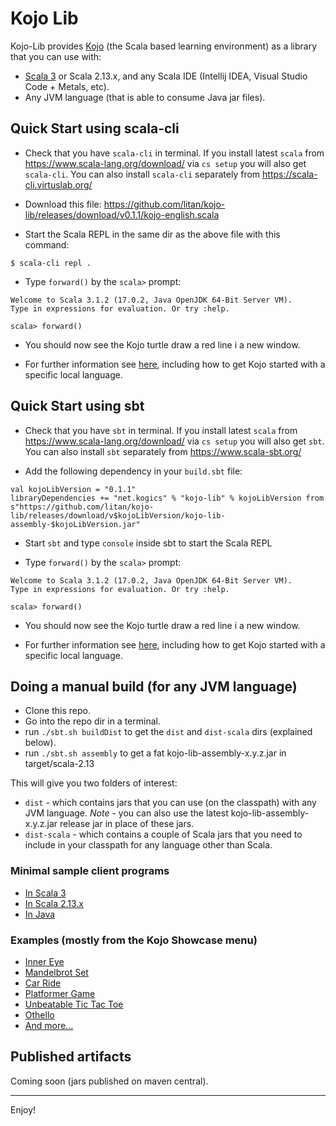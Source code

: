 # Kojo Lib

Kojo-Lib provides [Kojo](www.kojo.in) (the Scala based learning environment) as a library that you can use with:
- [Scala 3](https://github.com/litan/kojo-lib-scala3samples) or Scala 2.13.x, and any Scala IDE (Intellij IDEA, Visual Studio Code + Metals, etc).
- Any JVM language (that is able to consume Java jar files).

## Quick Start using scala-cli

* Check that you have `scala-cli` in terminal. If you install latest `scala` from https://www.scala-lang.org/download/ via `cs setup` you will also get `scala-cli`. You can also install `scala-cli` separately from https://scala-cli.virtuslab.org/

* Download this file: https://github.com/litan/kojo-lib/releases/download/v0.1.1/kojo-english.scala

* Start the Scala REPL in the same dir as the above file with this command:
```
$ scala-cli repl .
```

* Type `forward()` by the `scala>` prompt:
```
Welcome to Scala 3.1.2 (17.0.2, Java OpenJDK 64-Bit Server VM).
Type in expressions for evaluation. Or try :help.

scala> forward()
``` 

* You should now see the Kojo turtle draw a red line i a new window.

* For further information see [here](https://github.com/litan/kojo-lib/tree/main/getting-started), including how to get Kojo started with a specific local language.


## Quick Start using sbt

* Check that you have `sbt` in terminal.  If you install latest `scala` from https://www.scala-lang.org/download/ via `cs setup` you will also get `sbt`. You can also install `sbt` separately from https://www.scala-sbt.org/

* Add the following dependency in your `build.sbt` file:
```
val kojoLibVersion = "0.1.1"
libraryDependencies += "net.kogics" % "kojo-lib" % kojoLibVersion from s"https://github.com/litan/kojo-lib/releases/download/v$kojoLibVersion/kojo-lib-assembly-$kojoLibVersion.jar"
```

* Start `sbt` and type `console` inside sbt to start the Scala REPL

* Type `forward()` by the `scala>` prompt:
```
Welcome to Scala 3.1.2 (17.0.2, Java OpenJDK 64-Bit Server VM).
Type in expressions for evaluation. Or try :help.

scala> forward()
``` 

* You should now see the Kojo turtle draw a red line i a new window.

* For further information see [here](https://github.com/litan/kojo-lib/tree/main/getting-started), including how to get Kojo started with a specific local language.




## Doing a manual build (for any JVM language)
- Clone this repo.
- Go into the repo dir in a terminal.
- run `./sbt.sh buildDist` to get the `dist` and `dist-scala` dirs (explained below).
- run `./sbt.sh assembly` to get a fat kojo-lib-assembly-x.y.z.jar in target/scala-2.13

This will give you two folders of interest:
- `dist` - which contains jars that you can use (on the classpath) with any JVM language. *Note* - you can also use the latest kojo-lib-assembly-x.y.z.jar release jar in place of these jars. 
- `dist-scala` - which contains a couple of Scala jars that you need to include in your classpath for any language other than Scala.

### Minimal sample client programs
- [In Scala 3](https://github.com/litan/kojo-lib-scala3samples/blob/main/src/main/scala/example/Main.scala)
- [In Scala 2.13.x](https://github.com/litan/kojo-lib/blob/main/src/main/scala/driver/Main.scala)
- [In Java](https://github.com/litan/kojo-lib/blob/main/src/main/java/driver/Main4Java.java)

### Examples (mostly from the Kojo Showcase menu)
- [Inner Eye](https://github.com/litan/kojo-lib/blob/main/src/main/scala/example/InnerEye.scala)
- [Mandelbrot Set](https://github.com/litan/kojo-lib/blob/main/src/main/scala/example/MandelbrotSet.scala)
- [Car Ride](https://github.com/litan/kojo-lib/blob/main/src/main/scala/example/CarRide.scala)
- [Platformer Game](https://github.com/litan/kojo-lib/blob/main/src/main/scala/example/DemoPlatformer.scala)
- [Unbeatable Tic Tac Toe](https://github.com/litan/kojo-lib/blob/main/src/main/scala/example/TicTacToeUnbeatable.scala)  
- [Othello](https://github.com/litan/kojo-lib/blob/main/src/main/scala/game/othello/main.scala)
- [And more...](https://github.com/litan/kojo-lib/tree/main/src/main/scala/example)

## Published artifacts
Coming soon (jars published on maven central).

---

Enjoy!
